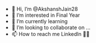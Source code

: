 - 👋 Hi, I’m @AkshanshJain28
- 👀 I’m interested in Final Year
- 🌱 I’m currently learning 
- 💞️ I’m looking to collaborate on ...
- 📫 How to reach me LinkedIn 👍🏻

<!---
AkshanshJain28/AkshanshJain28 is a ✨ special ✨ repository because its `README.md` (this file) appears on your GitHub profile.
You can click the Preview link to take a look at your changes.
--->

